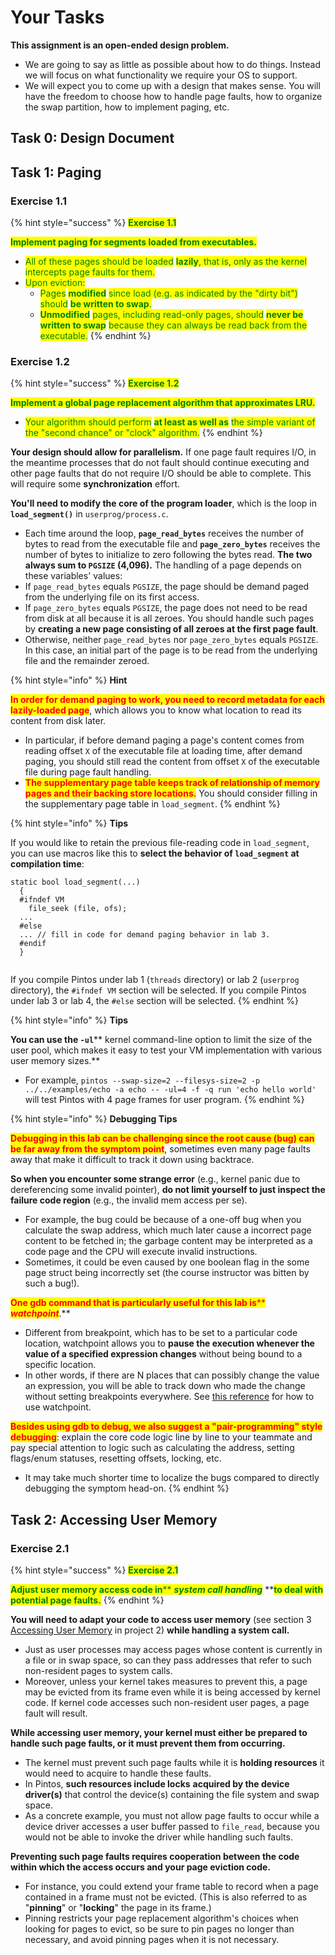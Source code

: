 # Your Tasks

**This assignment is an open-ended design problem.**&#x20;

* We are going to say as little as possible about how to do things. Instead we will focus on what functionality we require your OS to support.&#x20;
* We will expect you to come up with a design that makes sense. You will have the freedom to choose how to handle page faults, how to organize the swap partition, how to implement paging, etc.

## Task 0: Design Document

## Task 1: Paging

### **Exercise 1.1**

{% hint style="success" %}
<mark style="color:green;">**Exercise 1.1**</mark>

<mark style="color:green;">**Implement paging for segments loaded from executables.**</mark> <mark style="color:green;"></mark><mark style="color:green;"></mark>&#x20;

* <mark style="color:green;">All of these pages should be loaded</mark> <mark style="color:green;"></mark><mark style="color:green;">**lazily**</mark><mark style="color:green;">, that is, only as the kernel intercepts page faults for them.</mark>&#x20;
* <mark style="color:green;">Upon eviction:</mark>
  * <mark style="color:green;">Pages</mark> <mark style="color:green;"></mark><mark style="color:green;">**modified**</mark> <mark style="color:green;"></mark><mark style="color:green;">since load (e.g. as indicated by the "dirty bit") should</mark> <mark style="color:green;"></mark><mark style="color:green;">**be written to swap**</mark><mark style="color:green;">.</mark>
  * <mark style="color:green;">**Unmodified**</mark> <mark style="color:green;"></mark><mark style="color:green;">pages, including read-only pages, should</mark> <mark style="color:green;"></mark><mark style="color:green;">**never be written to swap**</mark> <mark style="color:green;"></mark><mark style="color:green;">because they can always be read back from the executable.</mark>
{% endhint %}

### **Exercise 1.2**

{% hint style="success" %}
<mark style="color:green;">**Exercise 1.2**</mark>

<mark style="color:green;">**Implement a global page replacement algorithm that approximates LRU.**</mark> <mark style="color:green;"></mark><mark style="color:green;"></mark>&#x20;

* <mark style="color:green;">Your algorithm should perform</mark> <mark style="color:green;"></mark><mark style="color:green;">**at least as well as**</mark> <mark style="color:green;"></mark><mark style="color:green;">the simple variant of the "second chance" or "clock" algorithm.</mark>
{% endhint %}

**Your design should allow for parallelism.** If one page fault requires I/O, in the meantime processes that do not fault should continue executing and other page faults that do not require I/O should be able to complete. This will require some **synchronization** effort.

**You'll need to modify the core of the program loader**, which is the loop in **`load_segment()`** in `userprog/process.c`.&#x20;

* Each time around the loop, **`page_read_bytes`** receives the number of bytes to read from the executable file and **`page_zero_bytes`** receives the number of bytes to initialize to zero following the bytes read. **The two always sum to `PGSIZE` (4,096).** The handling of a page depends on these variables' values:
* If `page_read_bytes` equals `PGSIZE`, the page should be demand paged from the underlying file on its first access.
* If `page_zero_bytes` equals `PGSIZE`, the page does not need to be read from disk at all because it is all zeroes. You should handle such pages by **creating a new page consisting of all zeroes at the first page fault**.
* Otherwise, neither `page_read_bytes` nor `page_zero_bytes` equals `PGSIZE`. In this case, an initial part of the page is to be read from the underlying file and the remainder zeroed.

{% hint style="info" %}
**Hint**

<mark style="color:red;">**In order for demand paging to work, you need to record metadata for each lazily-loaded page**</mark>, which allows you to know what location to read its content from disk later.

* In particular, if before demand paging a page's content comes from reading offset `X` of the executable file at loading time, after demand paging, you should still read the content from offset `X` of the executable file during page fault handling.
* <mark style="color:red;">**The supplementary page table keeps track of relationship of memory pages and their backing store locations.**</mark> You should consider filling in the supplementary page table in `load_segment`.
{% endhint %}

{% hint style="info" %}
**Tips**

If you would like to retain the previous file-reading code in `load_segment`, you can use macros like this to **select the behavior of `load_segment` at compilation time**:

```
static bool load_segment(...)
  {
  #ifndef VM
    file_seek (file, ofs);
  ...
  #else
  ... // fill in code for demand paging behavior in lab 3.
  #endif
  }
  
```

If you compile Pintos under lab 1 (`threads` directory) or lab 2 (`userprog` directory), the `#ifndef VM` section will be selected. If you compile Pintos under lab 3 or lab 4, the `#else` section will be selected.
{% endhint %}

{% hint style="info" %}
**Tips**

**You can use the **<mark style="color:red;">**`-ul`**</mark>** kernel command-line option to limit the size of the user pool, which makes it easy to test your VM implementation with various user memory sizes.**

* For example, `pintos --swap-size=2 --filesys-size=2 -p ../../examples/echo -a echo -- -ul=4 -f -q run 'echo hello world'` will test Pintos with 4 page frames for user program.
{% endhint %}

{% hint style="info" %}
**Debugging Tips**

<mark style="color:red;">**Debugging in this lab can be challenging since the root cause (bug) can be far away from the symptom point**</mark>, sometimes even many page faults away that make it difficult to track it down using backtrace.

**So when you encounter some strange error** (e.g., kernel panic due to dereferencing some invalid pointer), **do not limit yourself to just inspect the failure code region** (e.g., the invalid mem access per se).&#x20;

* For example, the bug could be because of a one-off bug when you calculate the swap address, which much later cause a incorrect page content to be fetched in; the garbage content may be interpreted as a code page and the CPU will execute invalid instructions.&#x20;
* Sometimes, it could be even caused by one boolean flag in the some page struct being incorrectly set (the course instructor was bitten by such a bug!).

<mark style="color:red;">**One gdb command that is particularly useful for this lab is**</mark><mark style="color:red;">** **</mark>_<mark style="color:red;">**watchpoint**</mark>_<mark style="color:red;">**.**</mark>&#x20;

* Different from breakpoint, which has to be set to a particular code location, watchpoint allows you to **pause the execution whenever the value of a specified expression changes** without being bound to a specific location.&#x20;
* In other words, if there are N places that can possibly change the value an expression, you will be able to track down who made the change without setting breakpoints everywhere. See [this reference](https://sourceware.org/gdb/download/onlinedocs/gdb/Set-Watchpoints.html) for how to use watchpoint.

<mark style="color:red;">**Besides using gdb to debug, we also suggest a "pair-programming" style debugging**</mark>: explain the core code logic line by line to your teammate and pay special attention to logic such as calculating the address, setting flags/enum statuses, resetting offsets, locking, etc.&#x20;

* It may take much shorter time to localize the bugs compared to directly debugging the symptom head-on.
{% endhint %}

## Task 2: Accessing User Memory

### **Exercise 2.1**

{% hint style="success" %}
<mark style="color:green;">**Exercise 2.1**</mark>

<mark style="color:green;">**Adjust user memory access code in**</mark><mark style="color:green;">** **</mark>_<mark style="color:green;">**system call handling**</mark>_<mark style="color:green;">** **</mark><mark style="color:green;">**to deal with potential page faults.**</mark>
{% endhint %}

**You will need to adapt your code to access user memory** (see section 3 [Accessing User Memory](https://www.cs.jhu.edu/\~huang/cs318/fall21/project/project2.html#SEC50) in project 2) **while handling a system call.**&#x20;

* Just as user processes may access pages whose content is currently in a file or in swap space, so can they pass addresses that refer to such non-resident pages to system calls.&#x20;
* Moreover, unless your kernel takes measures to prevent this, a page may be evicted from its frame even while it is being accessed by kernel code. If kernel code accesses such non-resident user pages, a page fault will result.

**While accessing user memory, your kernel must either be prepared to handle such page faults, or it must prevent them from occurring.**&#x20;

* The kernel must prevent such page faults while it is **holding resources** it would need to acquire to handle these faults.&#x20;
* In Pintos, **such resources include locks** **acquired by the device driver(s)** that control the device(s) containing the file system and swap space.&#x20;
* As a concrete example, you must not allow page faults to occur while a device driver accesses a user buffer passed to `file_read`, because you would not be able to invoke the driver while handling such faults.

**Preventing such page faults requires cooperation between the code within which the access occurs and your page eviction code.**&#x20;

* For instance, you could extend your frame table to record when a page contained in a frame must not be evicted. (This is also referred to as "**pinning**" or "**locking**" the page in its frame.)
* Pinning restricts your page replacement algorithm's choices when looking for pages to evict, so be sure to pin pages no longer than necessary, and avoid pinning pages when it is not necessary.
